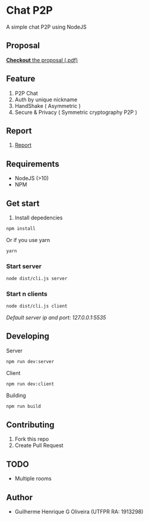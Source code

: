 # Chat P2P 

A simple chat P2P using NodeJS

## Proposal

[**Checkout** the proposal (.pdf)](/proposal/Seguran_a___APNP___Atividade_2-1.pdf)

## Feature

1. P2P Chat
2. Auth by unique nickname
3. HandShake ( Asymmetric )
4. Secure & Privacy ( Symmetric cryptography P2P )

## Report

1. [Report](https://docs.google.com/document/d/1Zfm_dHIph-4h6ijZ5iXqx_O0AoHUHNnUFds2n3A-5Fc/edit?usp=sharing)

## Requirements 

- NodeJS (>10) 
- NPM

## Get start

1. Install depedencies
```bash
npm install
```
Or if you use yarn
```bash
yarn
```

### Start server

```bash
node dist/cli.js server
```

### Start n clients

```bash
node dist/cli.js client
```

*Default server ip and port: 127.0.0.1:5535*


## Developing

Server
```bash
npm run dev:server
```

Client
```bash
npm run dev:client
```

Building
```bash
npm run build
```

## Contributing

1. Fork this repo
2. Create Pull Request

## TODO

- Multiple rooms

## Author 

- Guilherme Henrique G Oliveira (UTFPR RA: 1913298)
